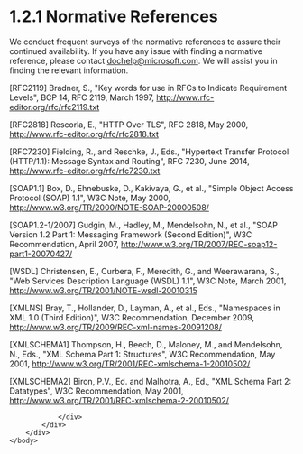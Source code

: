 <html dir="LTR" xmlns:mshelp="http://msdn.microsoft.com/mshelp" xmlns:ddue="http://ddue.schemas.microsoft.com/authoring/2003/5" xmlns:xlink="http://www.w3.org/1999/xlink" xmlns:tool="http://www.microsoft.com/tooltip">
    <head>
        <meta http-equiv="Content-Type" content="text/html; CHARSET=utf-8"></meta>
        <meta name="save" content="history"></meta>
        <title>1.2.1 Normative References</title>
        <xml>
            <mshelp:toctitle title="1.2.1 Normative References"></mshelp:toctitle>
            <mshelp:rltitle title="[MS-RSWSRMSM2006]: Normative References"></mshelp:rltitle>
            <mshelp:keyword index="A" term="8cb8255d-bba7-4cc6-9764-04f16c518624"></mshelp:keyword>
            <mshelp:attr name="DCSext.ContentType" value="open specification"></mshelp:attr>
            <mshelp:attr name="AssetID" value="8cb8255d-bba7-4cc6-9764-04f16c518624"></mshelp:attr>
            <mshelp:attr name="TopicType" value="kbRef"></mshelp:attr>
            <mshelp:attr name="DCSext.Title" value="[MS-RSWSRMSM2006]: Normative References" />
        </xml>
    </head>
    <body>
        <div id="header">
            <h1 class="heading">1.2.1 Normative References</h1>
        </div>
        <div id="mainSection">
            <div id="mainBody">
                <div id="allHistory" class="saveHistory"></div>
                <div id="sectionSection0" class="section" name="collapseableSection">
                    

<p>We conduct frequent surveys of the normative references to
assure their continued availability. If you have any issue with finding a
normative reference, please contact <a href="mailto:dochelp@microsoft.com">dochelp@microsoft.com</a>.
We will assist you in finding the relevant information. </p>

<p>[RFC2119] Bradner, S.,
&quot;Key words for use in RFCs to Indicate Requirement Levels&quot;, BCP 14,
RFC 2119, March 1997, <a href="https://go.microsoft.com/fwlink/?LinkId=90317">http://www.rfc-editor.org/rfc/rfc2119.txt</a></p>

<p>[RFC2818] Rescorla, E.,
&quot;HTTP Over TLS&quot;, RFC 2818, May 2000, <a href="https://go.microsoft.com/fwlink/?LinkId=90383">http://www.rfc-editor.org/rfc/rfc2818.txt</a></p>

<p>[RFC7230] Fielding, R., and
Reschke, J., Eds., &quot;Hypertext Transfer Protocol (HTTP/1.1): Message Syntax
and Routing&quot;, RFC 7230, June 2014, <a href="https://go.microsoft.com/fwlink/?LinkId=402094">http://www.rfc-editor.org/rfc/rfc7230.txt</a></p>

<p>[SOAP1.1] Box, D., Ehnebuske,
D., Kakivaya, G., et al., &quot;Simple Object Access Protocol (SOAP) 1.1&quot;,
W3C Note, May 2000, <a href="https://go.microsoft.com/fwlink/?LinkId=90520">http://www.w3.org/TR/2000/NOTE-SOAP-20000508/</a></p>

<p>[SOAP1.2-1/2007] Gudgin, M.,
Hadley, M., Mendelsohn, N., et al., &quot;SOAP Version 1.2 Part 1: Messaging
Framework (Second Edition)&quot;, W3C Recommendation, April 2007, <a href="https://go.microsoft.com/fwlink/?LinkId=94664">http://www.w3.org/TR/2007/REC-soap12-part1-20070427/</a></p>

<p>[WSDL] Christensen, E.,
Curbera, F., Meredith, G., and Weerawarana, S., &quot;Web Services Description
Language (WSDL) 1.1&quot;, W3C Note, March 2001, <a href="https://go.microsoft.com/fwlink/?LinkId=90577">http://www.w3.org/TR/2001/NOTE-wsdl-20010315</a></p>

<p>[XMLNS] Bray, T., Hollander,
D., Layman, A., et al., Eds., &quot;Namespaces in XML 1.0 (Third
Edition)&quot;, W3C Recommendation, December 2009, <a href="https://go.microsoft.com/fwlink/?LinkId=191840">http://www.w3.org/TR/2009/REC-xml-names-20091208/</a></p>

<p>[XMLSCHEMA1] Thompson, H.,
Beech, D., Maloney, M., and Mendelsohn, N., Eds., &quot;XML Schema Part 1:
Structures&quot;, W3C Recommendation, May 2001, <a href="https://go.microsoft.com/fwlink/?LinkId=90608">http://www.w3.org/TR/2001/REC-xmlschema-1-20010502/</a></p>

<p>[XMLSCHEMA2] Biron, P.V., Ed.
and Malhotra, A., Ed., &quot;XML Schema Part 2: Datatypes&quot;, W3C
Recommendation, May 2001, <a href="https://go.microsoft.com/fwlink/?LinkId=90610">http://www.w3.org/TR/2001/REC-xmlschema-2-20010502/</a></p>


                </div>
            </div>
        </div>
    </body>
</html>
